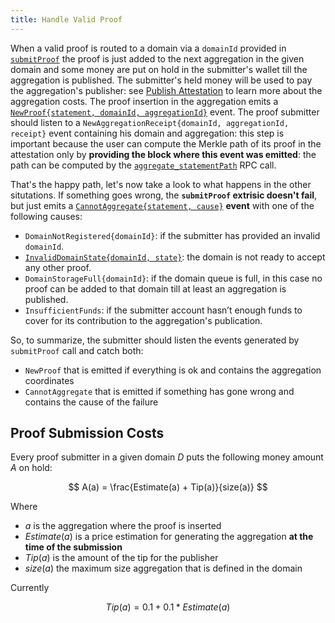 ```yaml
---
title: Handle Valid Proof
---
```


When a valid proof is routed to a domain via a `domainId` provided in [`submitProof`](../02-mainchain/05-mainchain_api.md#submitproof) the proof is just added to the next aggregation in the given domain and some money are put on hold in the submitter's wallet till the aggregation is published. The submitter's held money will be used to pay the aggregation's publisher: see [Publish Attestation](./03-publish-attestations.md) to learn more about the aggregation costs. The proof insertion in the aggregation emits a [`NewProof{statement, domainId, aggregationId}`](../02-mainchain/05-mainchain_api.md#newproof) event. The proof submitter should listen to a `NewAggregationReceipt{domainId, aggregationId, receipt}` event containing his domain and aggregation: this step is important because the user can compute the Merkle path of its proof in the attestation only by **providing the block where this event was emitted**: the path can be computed by the [`aggregate_statementPath`](../02-mainchain/05-mainchain_api.md#aggregate_statementpath) RPC call.

That's the happy path, let's now take a look to what happens in the other situtations. If something goes wrong, the **`submitProof` extrisic doesn't fail**, but just emits a [`CannotAggregate{statement, cause}`](../02-mainchain/05-mainchain_api.md#cannotaggregate) **event** with one of the following causes:

- `DomainNotRegistered{domainId}`: if the submitter has provided an invalid `domainId`.
- [`InvalidDomainState{domainId, state}`](./04-domain-management.md#remove-a-domain): the domain is not ready to accept any other proof.
- `DomainStorageFull{domainId}`: if the domain queue is full, in this case no proof can be added to that domain till at least an aggregation is published.
- `InsufficientFunds`: if the submitter account hasn’t enough funds to cover for its contribution to the aggregation's publication.

So, to summarize, the submitter should listen the events generated by `submitProof` call and catch both:

- `NewProof` that is emitted if everything is ok and contains the aggregation coordinates
- `CannotAggregate` that is emitted if something has gone wrong and contains the cause of the failure

## Proof Submission Costs

Every proof submitter in a given domain $D$ puts the following money amount $A$ on hold:

$$
A(a) = \frac{Estimate(a) + Tip(a)}{size(a)}
$$

Where

- $a$ is the aggregation where the proof is inserted
- $Estimate(a)$ is a price estimation for generating the aggregation **at the time of the submission**
- $Tip(a)$ is the amount of the tip for the publisher
- $size(a)$ the maximum size aggregation that is defined in the domain

Currently

$$
Tip(a) = 0.1 + 0.1 * Estimate(a)
$$
